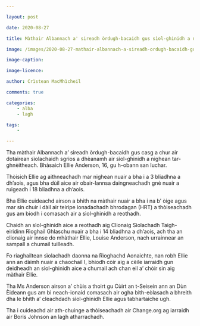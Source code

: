 ```yaml
---

layout: post

date: 2020-08-27

title: Màthair Albannach a' sireadh òrdugh-bacaidh gus sìol-ghinidh a nighean tar-ghnèitheach a shàbhaladh

image: /images/2020-08-27-mathair-albannach-a-sireadh-ordugh-bacaidh-gus-siol-ghinidh-a-nighean-tar-ghneitheach-a-shabhaladh.jpg

image-caption:

image-licence:

author: Crìstean MacMhìcheil

comments: true

categories:
    - alba
    - lagh

tags:
    - 

---
```

Tha màthair Albannach a’ sireadh òrdugh-bacaidh gus casg a chur air dotairean sìolachaidh sgrios a dhèanamh air sìol-ghinidh a nighean tar-ghnèitheach.
Bhàsaich Ellie Anderson, 16, gu h-obann san Iuchar.

<!--more-->

Thòisich Ellie ag aithneachadh mar nighean nuair a bha i a 3 bliadhna a dh’aois, agus bha dùil aice air obair-lannsa daingneachadh gnè nuair a ruigeadh i 18 bliadhna a dh’aois.

Bha Ellie cuideachd airson a bhith na màthair nuair a bha i na b’ òige agus mar sin chuir i dàil air teiripe ionadachadh bhrodagan (HRT) a thòiseachadh gus am biodh i comasach air a sìol-ghinidh a reothadh.

Chaidh an sìol-ghinidh aice a reothadh aig Clionaig Sìolachadh Taigh-eiridinn Rìoghail Ghlaschu nuair a bha i 14 bliadhna a dh’aois, ach tha an clionaig air innse do mhàthair Ellie, Louise Anderson, nach urrainnear an sampall a chumail tuilleadh.

Fo riaghailtean sìolachadh daonna na Rìoghachd Aonaichte, nan robh Ellie ann an dàimh nuair a chaochail I, bhiodh còir aig a cèile iarraidh gun deidheadh an sìol-ghinidh aice a chumail ach chan eil a’ chòir sin aig màthair Ellie.

Tha Ms Anderson airson a’ chùis a thoirt gu Cùirt an t-Seisein ann an Dùn Èideann gus am bi neach-ionaid comasach air ogha bith-eòlasach a bhreith dha le bhith a’ cleachdadh sìol-ghinidh Ellie agus tabhartaiche ugh.

Tha i cuideachd air ath-chuinge a thòiseachadh air Change.org ag iarraidh air Boris Johnson an lagh atharrachadh.
